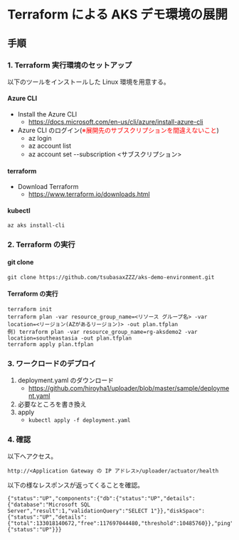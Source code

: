 # Terraform による AKS デモ環境の展開

## 手順

### 1. Terraform 実行環境のセットアップ

以下のツールをインストールした Linux 環境を用意する。

#### Azure CLI

- Install the Azure CLI
    - https://docs.microsoft.com/en-us/cli/azure/install-azure-cli
- Azure CLI のログイン(<font color="red">※展開先のサブスクリプションを間違えないこと</font>)
    - az login
    - az account list
    - az account set --subscription <サブスクリプション>

#### terraform

- Download Terraform
    - https://www.terraform.io/downloads.html

#### kubectl

```
az aks install-cli
```

### 2. Terraform の実行

#### git clone

```
git clone https://github.com/tsubasaxZZZ/aks-demo-environment.git
```

#### Terraform の実行

```
terraform init
terraform plan -var resource_group_name=<リソース グループ名> -var location=<リージョン(AZがあるリージョン)> -out plan.tfplan
例) terraform plan -var resource_group_name=rg-aksdemo2 -var location=southeastasia -out plan.tfplan
terraform apply plan.tfplan
```

### 3. ワークロードのデプロイ

1. deployment.yaml のダウンロード
    - https://github.com/hiroyha1/uploader/blob/master/sample/deployment.yaml
1. 必要なところを書き換え
1. apply
    - `kubectl apply -f deployment.yaml`

### 4. 確認

以下へアクセス。

`http://<Application Gateway の IP アドレス>/uploader/actuator/health`

以下の様なレスポンスが返ってくることを確認。

```
{"status":"UP","components":{"db":{"status":"UP","details":{"database":"Microsoft SQL Server","result":1,"validationQuery":"SELECT 1"}},"diskSpace":{"status":"UP","details":{"total":133018140672,"free":117697044480,"threshold":10485760}},"ping":{"status":"UP"}}}
```